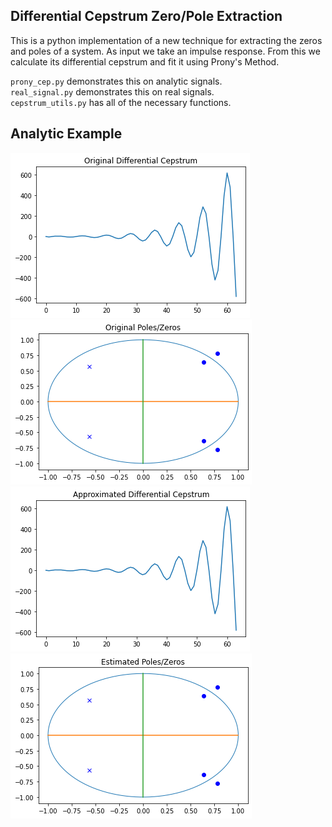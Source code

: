 
## Differential Cepstrum Zero/Pole Extraction  
This is a python implementation of a new technique for extracting the zeros and poles of a system. As input we take an impulse response. From this we calculate its differential cepstrum and fit it using Prony's Method.  
  
`prony_cep.py` demonstrates this on analytic signals.  
`real_signal.py` demonstrates this on real signals.  
`cepstrum_utils.py` has all of the necessary functions.  
  
## Analytic Example  
![ground truth differential cepstrum](https://github.com/ChristianYost/ZP_cep_est/blob/master/figs_pics/a_orig_diff_cep.png)  
![ground truth zeros/poles](https://github.com/ChristianYost/ZP_cep_est/blob/master/figs_pics/a_orig_zp.png)    
![estimated differential cepstrum](https://github.com/ChristianYost/ZP_cep_est/blob/master/figs_pics/a_appx_diff_cep.png)  
![estimate zeros/poles](https://github.com/ChristianYost/ZP_cep_est/blob/master/figs_pics/a_est_zp.png)  
 
